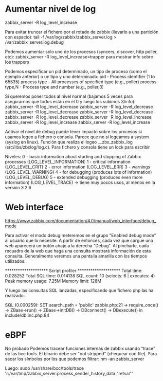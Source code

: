 # Aumentar nivel de log
zabbix_server -R log_level_increase

Para evitar truncar el fichero por el rotado de zabbix (llevarlo a una partición con espacio):
tail -f /var/log/zabbix/zabbix_server.log > /var/zabbix_server.log.debug


Podemos aumentar solo uno de los procesos (syncers, discover, http poller, etc):
zabbix_server -R log_level_increase=trapper
  para mostrar info sobre los trappers

Podemos especificar un pid determinado, un tipo de proceso (como el ejemplo anterior) o un tipo y uno determinado:
  pid - Process identifier (1 to 65535)
  process type - All processes of specified type (e.g., poller)
  process type,N - Process type and number (e.g., poller,3)


Si queremos poner todos al nivel normal (bajamos 5 veces para asegurarnos que todos están en el 0 y luego los subimos 3/info):
zabbix_server -R log_level_decrease
zabbix_server -R log_level_decrease
zabbix_server -R log_level_decrease
zabbix_server -R log_level_decrease
zabbix_server -R log_level_decrease
zabbix_server -R log_level_increase
zabbix_server -R log_level_increase
zabbix_server -R log_level_increase


Activar el nivel de debug puede tener impacto sobre los procesos si usamos logeo a fichero o consola. Parece que no si logeamos a system (syslog en linux).
Función que realiza el logeo __zbx_zabbix_log (src/libs/zbxlog/log.c). Para fichero y consola tiene un lock para escribir

Niveles:
0 - basic information about starting and stopping of Zabbix processes (LOG_LEVEL_INFORMATION)
1 - critical information (LOG_LEVEL_CRIT)
2 - error information (LOG_LEVEL_ERR)
3 - warnings (LOG_LEVEL_WARNING)
4 - for debugging (produces lots of information) (LOG_LEVEL_DEBUG)
5 - extended debugging (produces even more information) (LOG_LEVEL_TRACE) -> tiene muy pocos usos, al menos en la versión 3.2.6


# Web interface
https://www.zabbix.com/documentation/4.0/manual/web_interface/debug_mode

Para activar el modo debug meteremos en el grupo "Enabled debug mode" al usuario que lo necesite.
A partir de entonces, cada vez que cargue una web aparecerá un botón abajo a la derecha "Debug".
Al pincharle, cada recuadro de la web que haga una consulta mostrará información de esta consulta.
Generalmente veremos una pantalla amarilla con los tiempos utilizados:

******************** Script profiler ********************
Total time: 0.028252
Total SQL time: 0.014138
SQL count: 10 (selects: 6 | executes: 4)
Peak memory usage: 7.25M
Memory limit: 128M

Y luego las consultas SQL lanzadas, especificando que fichero php las ha realizado:

SQL (0.000259): SET search_path = 'public'
zabbix.php:21 → require_once() → ZBase->run() → ZBase->initDB() → DBconnect() → DBexecute() in include/db.inc.php:84



# eBPF
No probado
Podemos tracear funciones internas de zabbix usando "trace" de las bcc tools.
El binario debe ser "not stripped" (chequear con file).
Para sacar los símbolos por los que podemos filtrar:
nm -an zabbix_server

Luego:
sudo /usr/share/bcc/tools/trace 'r:/var/tmp/zabbix_server:process_sender_history_data "retval"'
